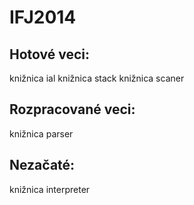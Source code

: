 IFJ2014
=======

Hotové veci:
------------
knižnica ial
knižnica stack
knižnica scaner

Rozpracované veci:
------------------
knižnica parser

Nezačaté:
---------
knižnica interpreter

